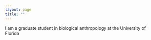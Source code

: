 ```yaml
---
layout: page
title: ""
---
```


I am a graduate student in biological anthropology at the University of Florida
